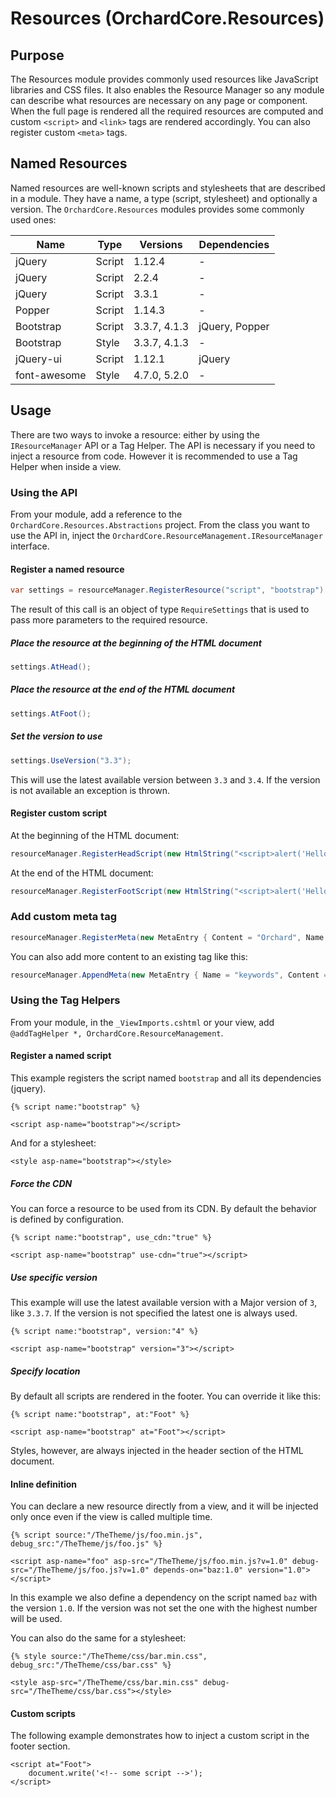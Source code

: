 # Resources (OrchardCore.Resources)

## Purpose

The Resources module provides commonly used resources like JavaScript libraries and CSS files. It also enables the Resource Manager
so any module can describe what resources are necessary on any page or component. When the full page is rendered all the required
resources are computed and custom `<script>` and `<link>` tags are rendered accordingly. You can also register custom `<meta>` tags.

## Named Resources

Named resources are well-known scripts and stylesheets that are described in a module. They have a name, a type (script, stylesheet) 
and optionally a version. The `OrchardCore.Resources` modules provides some commonly used ones:

| Name | Type | Versions | Dependencies |
| ---- | ---- | -------- | ------------ |
| jQuery | Script | 1.12.4 | - |
| jQuery | Script | 2.2.4 | - |
| jQuery | Script | 3.3.1 | - |
| Popper | Script | 1.14.3 | - |
| Bootstrap | Script | 3.3.7, 4.1.3 | jQuery, Popper |
| Bootstrap | Style | 3.3.7, 4.1.3 | - |
| jQuery-ui | Script | 1.12.1 | jQuery |
| font-awesome | Style | 4.7.0, 5.2.0 | - |

## Usage

There are two ways to invoke a resource: either by using the `IResourceManager` API or a Tag Helper.
The API is necessary if you need to inject a resource from code. However it is recommended to use a Tag Helper when inside a view.

### Using the API

From your module, add a reference to the `OrchardCore.Resources.Abstractions` project.
From the class you want to use the API in, inject the `OrchardCore.ResourceManagement.IResourceManager` interface.

#### Register a named resource

```csharp
var settings = resourceManager.RegisterResource("script", "bootstrap")
```

The result of this call is an object of type `RequireSettings` that is used to pass more parameters to the required resource.

##### Place the resource at the beginning of the HTML document

```csharp
settings.AtHead();
```

##### Place the resource at the end of the HTML document

```csharp
settings.AtFoot();
```

##### Set the version to use

```csharp
settings.UseVersion("3.3");
```

This will use the latest available version between `3.3` and `3.4`. If the version is not available an exception is thrown.

#### Register custom script

At the beginning of the HTML document:

```csharp
resourceManager.RegisterHeadScript(new HtmlString("<script>alert('Hello')</script>"));
```

At the end of the HTML document:

```csharp
resourceManager.RegisterFootScript(new HtmlString("<script>alert('Hello')</script>"));
```

### Add custom meta tag

```csharp
resourceManager.RegisterMeta(new MetaEntry { Content = "Orchard", Name = "generator" });
```

You can also add more content to an existing tag like this:

```csharp
resourceManager.AppendMeta(new MetaEntry { Name = "keywords", Content = "orchard" }, ",");
```

### Using the Tag Helpers

From your module, in the `_ViewImports.cshtml` or your view, add `@addTagHelper *, OrchardCore.ResourceManagement`.

#### Register a named script

This example registers the script named `bootstrap` and all its dependencies (jquery).

```liquid
{% script name:"bootstrap" %}
```

```razor
<script asp-name="bootstrap"></script>
```

And for a stylesheet:

```razor
<style asp-name="bootstrap"></style>
```

##### Force the CDN

You can force a resource to be used from its CDN. By default the behavior is defined by configuration.

```liquid
{% script name:"bootstrap", use_cdn:"true" %}
```

```razor
<script asp-name="bootstrap" use-cdn="true"></script>
```

##### Use specific version

This example will use the latest available version with a Major version of `3`, like `3.3.7`. If the version is not specified
the latest one is always used.

```liquid
{% script name:"bootstrap", version:"4" %}
```

```razor
<script asp-name="bootstrap" version="3"></script>
```

##### Specify location

By default all scripts are rendered in the footer. You can override it like this:

```liquid
{% script name:"bootstrap", at:"Foot" %}
```

```razor
<script asp-name="bootstrap" at="Foot"></script>
```

Styles, however, are always injected in the header section of the HTML document.

#### Inline definition

You can declare a new resource directly from a view, and it will be injected only once even if the view is called multiple time.

```liquid
{% script source:"/TheTheme/js/foo.min.js", debug_src:"/TheTheme/js/foo.js" %}
```

```razor
<script asp-name="foo" asp-src="/TheTheme/js/foo.min.js?v=1.0" debug-src="/TheTheme/js/foo.js?v=1.0" depends-on="baz:1.0" version="1.0"></script>
```

In this example we also define a dependency on the script named `baz` with the version `1.0`. If the version was not set
the one with the highest number will be used.

You can also do the same for a stylesheet:

```liquid
{% style source:"/TheTheme/css/bar.min.css", debug_src:"/TheTheme/css/bar.css" %}
```

```razor
<style asp-src="/TheTheme/css/bar.min.css" debug-src="/TheTheme/css/bar.css"></style>
```

#### Custom scripts

The following example demonstrates how to inject a custom script in the footer section.

```razor
<script at="Foot">
    document.write('<!-- some script -->');
</script>
```
